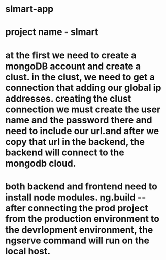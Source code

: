 # slmart-app
# project name - slmart 
 # at the first we need to create a mongoDB account and create a clust. in the clust, we need to get a connection that adding our global ip addresses. creating the clust connection we must create the user name and the password there and need to include our url.and after we copy that url in the backend, the backend will connect to the mongodb cloud. 
# both backend and frontend need to install node modules. ng.build -- after connecting the prod project from the production environment to the devrlopment environment, the ngserve command will run on the local host. 